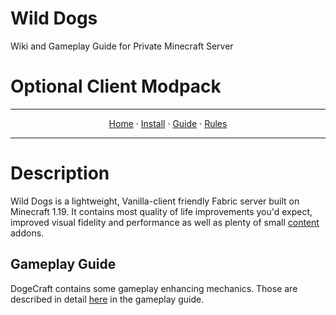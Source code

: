 # Wild Dogs
 Wiki and Gameplay Guide for Private Minecraft Server


 # Optional Client Modpack

 ---

<p align="center">
  <a href="README.md">Home</a> ·
  <a href="INSTALL.md">Install</a> ·
  <a href="GUIDE.md">Guide</a> ·
  <a href="RULES.md">Rules</a> 
</p>

---


# Description
Wild Dogs is a lightweight, Vanilla-client friendly Fabric server built on Minecraft 1.19. It contains most quality of life improvements you'd expect, improved visual fidelity and performance as well as plenty of small [content](https://github.com/The-Animonculory/Wild-dogs/blob/main/GUIDE.md) addons.

## Gameplay Guide
DogeCraft contains some gameplay enhancing mechanics. Those are described in detail [here](https://github.com/The-Animonculory/Wild-dogs/blob/main/GUIDE.md) in the gameplay guide.
